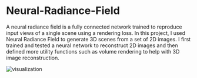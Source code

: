 # Neural-Radiance-Field

A neural radiance field is a fully connected network trained to reproduce input views of a single scene using a rendering loss. In this project, I used Neural Radiance Field to generate 3D scenes from a set of 2D images. I first trained and tested a neural network to reconstruct 2D images and then defined more utility functions such as volume rendering to help with 3D image reconstruction.


![visualization]([http://url/to/img.png](https://github.com/Xiaowen2024/Neural-Radiance-Field/blob/main/visualization.png)https://github.com/Xiaowen2024/Neural-Radiance-Field/blob/main/visualization.png)
